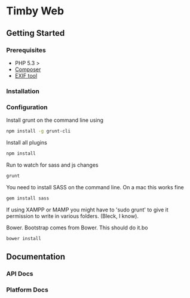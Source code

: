 # Timby Web


## Getting Started

### Prerequisites

  * PHP 5.3 >
  * [Composer](http://getcomposer.org)
  * [EXIF tool](http://www.sno.phy.queensu.ca/~phil/exiftool) 

### Installation

### Configuration

Install grunt on the command line using 
```bash
npm install -g grunt-cli
```
Install all plugins
```bash
npm install
```

Run to watch for sass and js changes
```bash
grunt
```
You need to install SASS on the command line. On a mac this works fine
```bash
gem install sass
```

If using XAMPP or MAMP you might have to 'sudo grunt' to give it permission to write in various folders. (Bleck, I know).

Bower. Bootstrap comes from Bower. This should do it.bo
```
bower install
```



## Documentation

### API Docs

### Platform Docs

